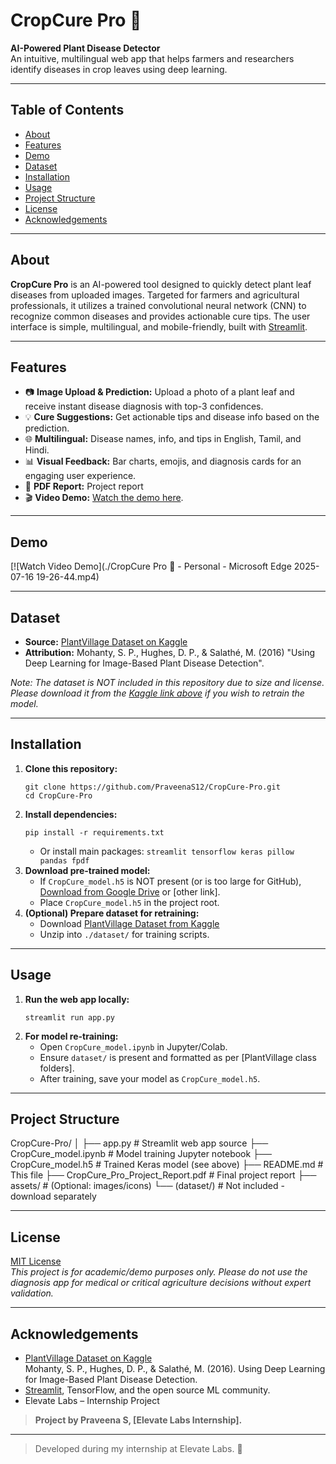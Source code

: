 # CropCure Pro 🌿

**AI-Powered Plant Disease Detector**  
An intuitive, multilingual web app that helps farmers and researchers identify diseases in crop leaves using deep learning.

---

## Table of Contents

- [About](#about)
- [Features](#features)
- [Demo](#demo)
- [Dataset](#dataset)
- [Installation](#installation)
- [Usage](#usage)
- [Project Structure](#project-structure)
- [License](#license)
- [Acknowledgements](#acknowledgements)

---

## About

**CropCure Pro** is an AI-powered tool designed to quickly detect plant leaf diseases from uploaded images. Targeted for farmers and agricultural professionals, it utilizes a trained convolutional neural network (CNN) to recognize common diseases and provides actionable cure tips. The user interface is simple, multilingual, and mobile-friendly, built with [Streamlit](https://streamlit.io/).

---

## Features

- 📷 **Image Upload & Prediction:** Upload a photo of a plant leaf and receive instant disease diagnosis with top-3 confidences.
- 💡 **Cure Suggestions:** Get actionable tips and disease info based on the prediction.
- 🌐 **Multilingual:** Disease names, info, and tips in English, Tamil, and Hindi.
- 📊 **Visual Feedback:** Bar charts, emojis, and diagnosis cards for an engaging user experience.
- 📄 **PDF Report:** Project report
- 🎬 **Video Demo:** [Watch the demo here](#demo).

---

## Demo

[![Watch Video Demo](./CropCure Pro 🌿 - Personal - Microsoft​ Edge 2025-07-16 19-26-44.mp4)

---

## Dataset

- **Source:** [PlantVillage Dataset on Kaggle](https://www.kaggle.com/datasets/emmarex/plantdisease)
- **Attribution:** Mohanty, S. P., Hughes, D. P., & Salathé, M. (2016) "Using Deep Learning for Image-Based Plant Disease Detection".

*Note: The dataset is NOT included in this repository due to size and license. Please download it from the [Kaggle link above](https://www.kaggle.com/datasets/emmarex/plantdisease) if you wish to retrain the model.*

---

## Installation

1. **Clone this repository:**
    ```
    git clone https://github.com/PraveenaS12/CropCure-Pro.git
    cd CropCure-Pro
    ```
2. **Install dependencies:**
    ```
    pip install -r requirements.txt
    ```
    - Or install main packages: `streamlit tensorflow keras pillow pandas fpdf`
3. **Download pre-trained model:**
   - If `CropCure_model.h5` is NOT present (or is too large for GitHub), [Download from Google Drive](YOUR_MODEL_LINK) or [other link].
   - Place `CropCure_model.h5` in the project root.
4. **(Optional) Prepare dataset for retraining:**
   - Download [PlantVillage Dataset from Kaggle](https://www.kaggle.com/datasets/emmarex/plantdisease)
   - Unzip into `./dataset/` for training scripts.

---

## Usage

1. **Run the web app locally:**
    ```
    streamlit run app.py
    ```
2. **For model re-training:**
    - Open `CropCure_model.ipynb` in Jupyter/Colab.
    - Ensure `dataset/` is present and formatted as per [PlantVillage class folders].
    - After training, save your model as `CropCure_model.h5`.

---

## Project Structure

CropCure-Pro/
│
├── app.py # Streamlit web app source
├── CropCure_model.ipynb # Model training Jupyter notebook
├── CropCure_model.h5 # Trained Keras model (see above)
├── README.md # This file
├── CropCure_Pro_Project_Report.pdf # Final project report
├── assets/ # (Optional: images/icons)
└── (dataset/) # Not included - download separately

---

## License

[MIT License](LICENSE)  
*This project is for academic/demo purposes only. Please do not use the diagnosis app for medical or critical agriculture decisions without expert validation.*

---

## Acknowledgements

- [PlantVillage Dataset on Kaggle](https://www.kaggle.com/datasets/emmarex/plantdisease)  
  Mohanty, S. P., Hughes, D. P., & Salathé, M. (2016). Using Deep Learning for Image-Based Plant Disease Detection.
- [Streamlit](https://streamlit.io/), TensorFlow, and the open source ML community.
- Elevate Labs – Internship Project

> **Project by Praveena S, [Elevate Labs Internship].**

---


> Developed during my internship at Elevate Labs. 🌟
